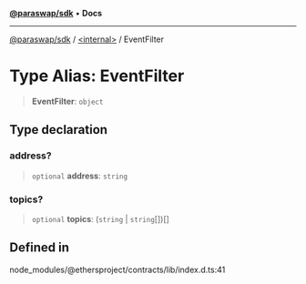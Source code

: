 [**@paraswap/sdk**](../../README.md) • **Docs**

***

[@paraswap/sdk](../../globals.md) / [\<internal\>](../README.md) / EventFilter

# Type Alias: EventFilter

> **EventFilter**: `object`

## Type declaration

### address?

> `optional` **address**: `string`

### topics?

> `optional` **topics**: (`string` \| `string`[])[]

## Defined in

node\_modules/@ethersproject/contracts/lib/index.d.ts:41
